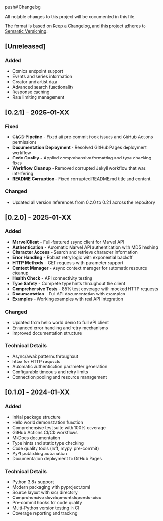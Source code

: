  push# Changelog

All notable changes to this project will be documented in this file.

The format is based on [Keep a Changelog](https://keepachangelog.com/en/1.0.0/),
and this project adheres to [Semantic Versioning](https://semver.org/spec/v2.0.0.html).

## [Unreleased]

### Added
- Comics endpoint support
- Events and series information
- Creator and artist data
- Advanced search functionality
- Response caching
- Rate limiting management

## [0.2.1] - 2025-01-XX

### Fixed
- **CI/CD Pipeline** - Fixed all pre-commit hook issues and GitHub Actions permissions
- **Documentation Deployment** - Resolved GitHub Pages deployment workflow
- **Code Quality** - Applied comprehensive formatting and type checking fixes
- **Workflow Cleanup** - Removed corrupted Jekyll workflow that was interfering
- **README Corruption** - Fixed corrupted README.md title and content

### Changed
- Updated all version references from 0.2.0 to 0.2.1 across the repository

## [0.2.0] - 2025-01-XX

### Added
- **MarvelClient** - Full-featured async client for Marvel API
- **Authentication** - Automatic Marvel API authentication with MD5 hashing
- **Character Access** - Search and retrieve character information
- **Error Handling** - Robust retry logic with exponential backoff
- **HTTP Methods** - GET requests with parameter support
- **Context Manager** - Async context manager for automatic resource cleanup
- **Health Check** - API connectivity testing
- **Type Safety** - Complete type hints throughout the client
- **Comprehensive Tests** - 85% test coverage with mocked HTTP requests
- **Documentation** - Full API documentation with examples
- **Examples** - Working examples with real API integration

### Changed
- Updated from hello world demo to full API client
- Enhanced error handling and retry mechanisms
- Improved documentation structure

### Technical Details
- Async/await patterns throughout
- httpx for HTTP requests
- Automatic authentication parameter generation
- Configurable timeouts and retry limits
- Connection pooling and resource management

## [0.1.0] - 2024-01-XX

### Added
- Initial package structure
- Hello world demonstration function
- Comprehensive test suite with 100% coverage
- GitHub Actions CI/CD workflows
- MkDocs documentation
- Type hints and static type checking
- Code quality tools (ruff, mypy, pre-commit)
- PyPI publishing automation
- Documentation deployment to GitHub Pages

### Technical Details
- Python 3.8+ support
- Modern packaging with pyproject.toml
- Source layout with src/ directory
- Comprehensive development dependencies
- Pre-commit hooks for code quality
- Multi-Python version testing in CI
- Coverage reporting and tracking
